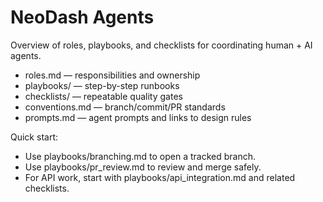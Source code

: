 # NeoDash Agents

Overview of roles, playbooks, and checklists for coordinating human + AI agents.

- roles.md — responsibilities and ownership
- playbooks/ — step-by-step runbooks
- checklists/ — repeatable quality gates
- conventions.md — branch/commit/PR standards
- prompts.md — agent prompts and links to design rules

Quick start:

- Use playbooks/branching.md to open a tracked branch.
- Use playbooks/pr_review.md to review and merge safely.
- For API work, start with playbooks/api_integration.md and related checklists.
